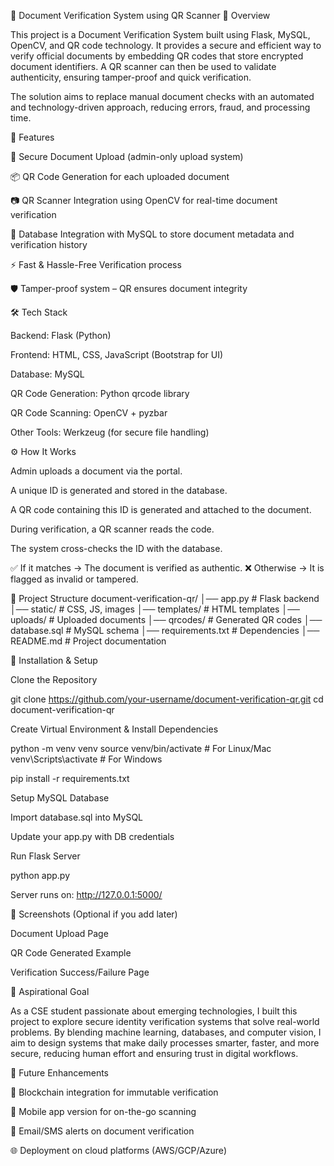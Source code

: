 📄 Document Verification System using QR Scanner
🚀 Overview

This project is a Document Verification System built using Flask, MySQL, OpenCV, and QR code technology. It provides a secure and efficient way to verify official documents by embedding QR codes that store encrypted document identifiers. A QR scanner can then be used to validate authenticity, ensuring tamper-proof and quick verification.

The solution aims to replace manual document checks with an automated and technology-driven approach, reducing errors, fraud, and processing time.

🎯 Features

🔐 Secure Document Upload (admin-only upload system)

📦 QR Code Generation for each uploaded document

📷 QR Scanner Integration using OpenCV for real-time document verification

💾 Database Integration with MySQL to store document metadata and verification history

⚡ Fast & Hassle-Free Verification process

🛡️ Tamper-proof system – QR ensures document integrity

🛠️ Tech Stack

Backend: Flask (Python)

Frontend: HTML, CSS, JavaScript (Bootstrap for UI)

Database: MySQL

QR Code Generation: Python qrcode library

QR Code Scanning: OpenCV + pyzbar

Other Tools: Werkzeug (for secure file handling)

⚙️ How It Works

Admin uploads a document via the portal.

A unique ID is generated and stored in the database.

A QR code containing this ID is generated and attached to the document.

During verification, a QR scanner reads the code.

The system cross-checks the ID with the database.

✅ If it matches → The document is verified as authentic.
❌ Otherwise → It is flagged as invalid or tampered.

📂 Project Structure
document-verification-qr/
│── app.py                # Flask backend
│── static/               # CSS, JS, images
│── templates/            # HTML templates
│── uploads/              # Uploaded documents
│── qrcodes/              # Generated QR codes
│── database.sql          # MySQL schema
│── requirements.txt      # Dependencies
│── README.md             # Project documentation

🚀 Installation & Setup

Clone the Repository

git clone https://github.com/your-username/document-verification-qr.git
cd document-verification-qr


Create Virtual Environment & Install Dependencies

python -m venv venv
source venv/bin/activate   # For Linux/Mac
venv\Scripts\activate      # For Windows

pip install -r requirements.txt


Setup MySQL Database

Import database.sql into MySQL

Update your app.py with DB credentials

Run Flask Server

python app.py


Server runs on: http://127.0.0.1:5000/

📸 Screenshots (Optional if you add later)

Document Upload Page

QR Code Generated Example

Verification Success/Failure Page

🌟 Aspirational Goal

As a CSE student passionate about emerging technologies, I built this project to explore secure identity verification systems that solve real-world problems. By blending machine learning, databases, and computer vision, I aim to design systems that make daily processes smarter, faster, and more secure, reducing human effort and ensuring trust in digital workflows.

📌 Future Enhancements

🔄 Blockchain integration for immutable verification

📱 Mobile app version for on-the-go scanning

🔔 Email/SMS alerts on document verification

🌐 Deployment on cloud platforms (AWS/GCP/Azure)
